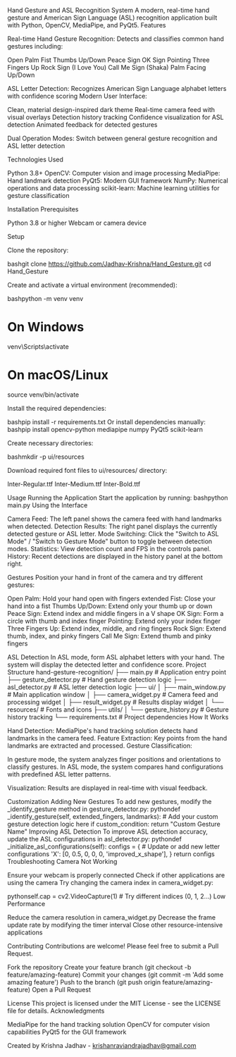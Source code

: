 Hand Gesture and ASL Recognition System
A modern, real-time hand gesture and American Sign Language (ASL) recognition application built with Python, OpenCV, MediaPipe, and PyQt5.
Features

Real-time Hand Gesture Recognition: Detects and classifies common hand gestures including:

Open Palm
Fist
Thumbs Up/Down
Peace Sign
OK Sign
Pointing
Three Fingers Up
Rock Sign (I Love You)
Call Me Sign (Shaka)
Palm Facing Up/Down


ASL Letter Detection: Recognizes American Sign Language alphabet letters with confidence scoring
Modern User Interface:

Clean, material design-inspired dark theme
Real-time camera feed with visual overlays
Detection history tracking
Confidence visualization for ASL detection
Animated feedback for detected gestures


Dual Operation Modes: Switch between general gesture recognition and ASL letter detection

Technologies Used

Python 3.8+
OpenCV: Computer vision and image processing
MediaPipe: Hand landmark detection
PyQt5: Modern GUI framework
NumPy: Numerical operations and data processing
scikit-learn: Machine learning utilities for gesture classification

Installation
Prerequisites

Python 3.8 or higher
Webcam or camera device

Setup

Clone the repository:

bashgit clone https://github.com/Jadhav-Krishna/Hand_Gesture.git
cd Hand_Gesture

Create and activate a virtual environment (recommended):

bashpython -m venv venv

# On Windows
venv\Scripts\activate

# On macOS/Linux
source venv/bin/activate

Install the required dependencies:

bashpip install -r requirements.txt
Or install dependencies manually:
bashpip install opencv-python mediapipe numpy PyQt5 scikit-learn

Create necessary directories:

bashmkdir -p ui/resources

Download required font files to ui/resources/ directory:

Inter-Regular.ttf
Inter-Medium.ttf
Inter-Bold.ttf



Usage
Running the Application
Start the application by running:
bashpython main.py
Using the Interface

Camera Feed: The left panel shows the camera feed with hand landmarks when detected.
Detection Results: The right panel displays the currently detected gesture or ASL letter.
Mode Switching: Click the "Switch to ASL Mode" / "Switch to Gesture Mode" button to toggle between detection modes.
Statistics: View detection count and FPS in the controls panel.
History: Recent detections are displayed in the history panel at the bottom right.

Gestures
Position your hand in front of the camera and try different gestures:

Open Palm: Hold your hand open with fingers extended
Fist: Close your hand into a fist
Thumbs Up/Down: Extend only your thumb up or down
Peace Sign: Extend index and middle fingers in a V shape
OK Sign: Form a circle with thumb and index finger
Pointing: Extend only your index finger
Three Fingers Up: Extend index, middle, and ring fingers
Rock Sign: Extend thumb, index, and pinky fingers
Call Me Sign: Extend thumb and pinky fingers

ASL Detection
In ASL mode, form ASL alphabet letters with your hand. The system will display the detected letter and confidence score.
Project Structure
hand-gesture-recognition/
├── main.py                  # Application entry point
├── gesture_detector.py      # Hand gesture detection logic
├── asl_detector.py          # ASL letter detection logic
├── ui/
│   ├── main_window.py       # Main application window
│   ├── camera_widget.py     # Camera feed and processing widget
│   ├── result_widget.py     # Results display widget
│   └── resources/           # Fonts and icons
├── utils/
│   └── gesture_history.py   # Gesture history tracking
└── requirements.txt         # Project dependencies
How It Works

Hand Detection: MediaPipe's hand tracking solution detects hand landmarks in the camera feed.
Feature Extraction: Key points from the hand landmarks are extracted and processed.
Gesture Classification:

In gesture mode, the system analyzes finger positions and orientations to classify gestures.
In ASL mode, the system compares hand configurations with predefined ASL letter patterns.


Visualization: Results are displayed in real-time with visual feedback.

Customization
Adding New Gestures
To add new gestures, modify the _identify_gesture method in gesture_detector.py:
pythondef _identify_gesture(self, extended_fingers, landmarks):
    # Add your custom gesture detection logic here
    if custom_condition:
        return "Custom Gesture Name"
Improving ASL Detection
To improve ASL detection accuracy, update the ASL configurations in asl_detector.py:
pythondef _initialize_asl_configurations(self):
    configs = {
        # Update or add new letter configurations
        'X': [0, 0.5, 0, 0, 0, 'improved_x_shape'],
    }
    return configs
Troubleshooting
Camera Not Working

Ensure your webcam is properly connected
Check if other applications are using the camera
Try changing the camera index in camera_widget.py:

pythonself.cap = cv2.VideoCapture(1)  # Try different indices (0, 1, 2...)
Low Performance

Reduce the camera resolution in camera_widget.py
Decrease the frame update rate by modifying the timer interval
Close other resource-intensive applications

Contributing
Contributions are welcome! Please feel free to submit a Pull Request.

Fork the repository
Create your feature branch (git checkout -b feature/amazing-feature)
Commit your changes (git commit -m 'Add some amazing feature')
Push to the branch (git push origin feature/amazing-feature)
Open a Pull Request

License
This project is licensed under the MIT License - see the LICENSE file for details.
Acknowledgments

MediaPipe for the hand tracking solution
OpenCV for computer vision capabilities
PyQt5 for the GUI framework


Created by Krishna Jadhav - krishanraviandrajadhav@gmail.com